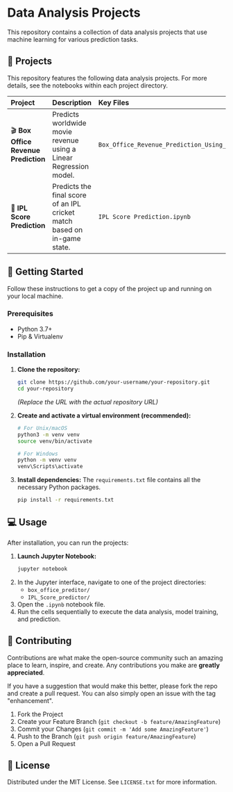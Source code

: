 # Data Analysis Projects

This repository contains a collection of data analysis projects that use machine learning for various prediction tasks.

## 📂 Projects

This repository features the following data analysis projects. For more details, see the notebooks within each project directory.

| Project | Description | Key Files |
| :--- | :--- | :--- |
| 🎬 **Box Office Revenue Prediction** | Predicts worldwide movie revenue using a Linear Regression model. | `Box_Office_Revenue_Prediction_Using_Linear_Regression_in_ML.ipynb` |
| 🏏 **IPL Score Prediction** | Predicts the final score of an IPL cricket match based on in-game state. | `IPL Score Prediction.ipynb` |

## 🚀 Getting Started

Follow these instructions to get a copy of the project up and running on your local machine.

### Prerequisites

- Python 3.7+
- Pip & Virtualenv

### Installation

1.  **Clone the repository:**
    ```sh
    git clone https://github.com/your-username/your-repository.git
    cd your-repository
    ```
    *(Replace the URL with the actual repository URL)*

2.  **Create and activate a virtual environment (recommended):**
    ```sh
    # For Unix/macOS
    python3 -m venv venv
    source venv/bin/activate

    # For Windows
    python -m venv venv
    venv\Scripts\activate
    ```

3.  **Install dependencies:**
    The `requirements.txt` file contains all the necessary Python packages.
    ```sh
    pip install -r requirements.txt
    ```

## 💻 Usage

After installation, you can run the projects:

1.  **Launch Jupyter Notebook:**
    ```sh
    jupyter notebook
    ```
2.  In the Jupyter interface, navigate to one of the project directories:
    - `box_office_preditor/`
    - `IPL_Score_predictor/`
3.  Open the `.ipynb` notebook file.
4.  Run the cells sequentially to execute the data analysis, model training, and prediction.

## 🤝 Contributing

Contributions are what make the open-source community such an amazing place to learn, inspire, and create. Any contributions you make are **greatly appreciated**.

If you have a suggestion that would make this better, please fork the repo and create a pull request. You can also simply open an issue with the tag "enhancement".

1.  Fork the Project
2.  Create your Feature Branch (`git checkout -b feature/AmazingFeature`)
3.  Commit your Changes (`git commit -m 'Add some AmazingFeature'`)
4.  Push to the Branch (`git push origin feature/AmazingFeature`)
5.  Open a Pull Request

## 📄 License

Distributed under the MIT License. See `LICENSE.txt` for more information.